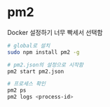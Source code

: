 # pm2

Docker 설정하기 너무 빡세서 선택함

```sh
# global로 설치
sudo npm install pm2 -g

# pm2.json의 설정으로 시작함
pm2 start pm2.json

# 프로세스 확인
pm2 ps
pm2 logs <process-id>

```
